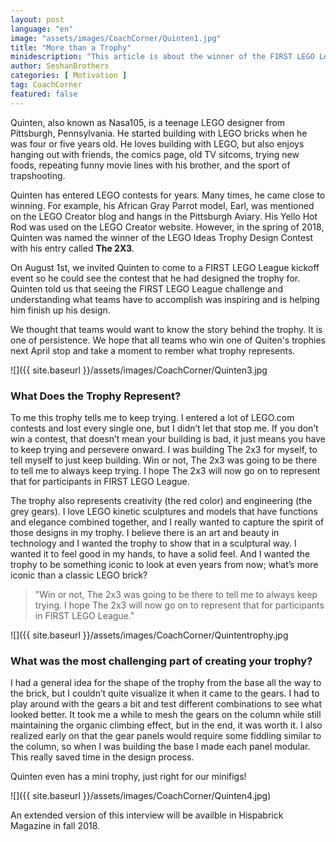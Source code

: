 ```yaml
---
layout: post
language: "en"
image: "assets/images/CoachCorner/Quinten1.jpg"
title: "More than a Trophy"
minidescription: "This article is about the winner of the FIRST LEGO League trophy design contest"
author: SeshanBrothers
categories: [ Motivation ]
tag: CoachCorner
featured: false
---
```


Quinten, also known as Nasa105, is a teenage LEGO designer from Pittsburgh, Pennsylvania. He started building with LEGO bricks when he was four or five years old. He loves building with LEGO, but also enjoys hanging out with friends, the comics page, old TV sitcoms, trying new foods, repeating funny movie lines with his brother, and the sport of trapshooting.

Quinten has entered LEGO contests for years. Many times, he came close to winning. For example, his African Gray Parrot model, Earl, was mentioned on the LEGO Creator blog and hangs in the Pittsburgh Aviary. His Yello Hot Rod was used on the LEGO Creator website. However, in the spring of 2018, Quinten was named the winner of the LEGO Ideas Trophy Design Contest with his entry called <b>The 2X3</b>. 

On August 1st, we invited Quinten to come to a FIRST LEGO League kickoff event so he could see the contest that he had designed the trophy for. Quinten told us that seeing the FIRST LEGO League challenge and understanding what teams have to accomplish was inspiring and is helping him finish up his design. 

We thought that teams would want to know the story behind the trophy. It is one of persistence. We hope that all teams who win one of Quiten's trophies next April stop and take a moment to rember what trophy represents.

![]({{ site.baseurl }}/assets/images/CoachCorner/Quinten3.jpg

### What Does the Trophy Represent?

To me this trophy tells me to keep trying. I entered a lot of LEGO.com contests and lost every single one, but I didn’t let that stop me. If you don’t win a contest, that doesn’t mean your building is bad, it just means you have to keep trying and persevere onward.  I was building The 2x3 for myself, to tell myself to just keep building. Win or not, The 2x3 was going to be there to tell me to always keep trying. I hope The 2x3 will now go on to represent that for participants in FIRST LEGO League.

The trophy also represents creativity (the red color) and engineering (the grey gears). I love LEGO kinetic sculptures and models that have functions and elegance combined together, and I really wanted to capture the spirit of those designs in my trophy. I believe there is an art and beauty in technology and I wanted the trophy to show that in a sculptural way. I wanted it to feel good in my hands, to have a solid feel. And I wanted the trophy to be something iconic to look at even years from now; what’s more iconic than a classic LEGO brick?

> "Win or not, The 2x3 was going to be there to tell me to always keep trying. I hope The 2x3 will now go on to represent that for participants in FIRST LEGO League."

![]({{ site.baseurl }}/assets/images/CoachCorner/Quintentrophy.jpg

### What was the most challenging part of creating your trophy?

I had a general idea for the shape of the trophy from the base all the way to the brick, but I couldn’t quite visualize it when it came to the gears. I had to play around with the gears a bit and test different combinations to see what looked better. It took me a while to mesh the gears on the column while still maintaining the organic climbing effect, but in the end, it was worth it. I also realized early on that the gear panels would require some fiddling similar to the column, so when I was building the base I made each panel modular. This really saved time in the design process.

Quinten even has a mini trophy, just right for our minifigs!

![]({{ site.baseurl }}/assets/images/CoachCorner/Quinten4.jpg)


An extended version of this interview will be availble in Hispabrick Magazine in fall 2018.


